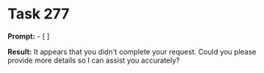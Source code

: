 # Task 277

**Prompt:** - [ ]

**Result:**
It appears that you didn't complete your request. Could you please provide more details so I can assist you accurately?
